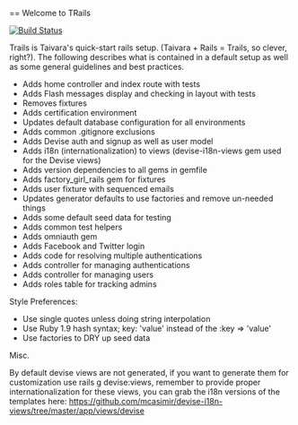== Welcome to TRails

[![Build Status](https://magnum.travis-ci.com/Taivara/TRails.png?token=DY98q3WXgUtX5SM4wHkT)](http://magnum.travis-ci.com/Taivara/TRails)

Trails is Taivara's quick-start rails setup. (Taivara + Rails = Trails,
so clever, right?). The following describes what is contained in a default
setup as well as some general guidelines and best practices.

- Adds home controller and index route with tests
- Adds Flash messages display and checking in layout with tests
- Removes fixtures
- Adds certification environment
- Updates default database configuration for all environments
- Adds common .gitignore exclusions
- Adds Devise auth and signup as well as user model
- Adds i18n (internationalization) to views (devise-i18n-views gem used for
the Devise views)
- Adds version dependencies to all gems in gemfile
- Adds factory_girl_rails gem for fixtures
- Adds user fixture with sequenced emails
- Updates generator defaults to use factories and remove un-needed things
- Adds some default seed data for testing
- Adds common test helpers
- Adds omniauth gem
- Adds Facebook and Twitter login
- Adds code for resolving multiple authentications
- Adds controller for managing authentications
- Adds controller for managing users
- Adds roles table for tracking admins

Style Preferences:

- Use single quotes unless doing string interpolation
- Use Ruby 1.9 hash syntax; key: 'value' instead of the :key => 'value'
- Use factories to DRY up seed data


Misc.

By default devise views are not generated, if you want to generate them for
customization use rails g devise:views, remember to provide proper
internationalization for these views, you can grab the i18n versions of the
templates here: https://github.com/mcasimir/devise-i18n-views/tree/master/app/views/devise
